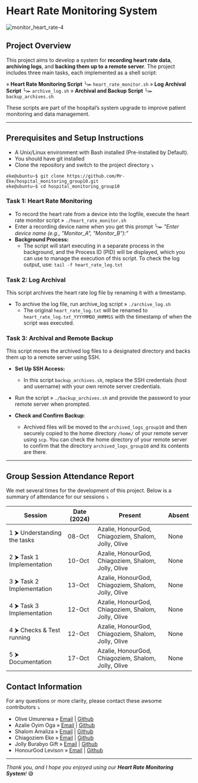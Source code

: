 # Heart Rate Monitoring System
![monitor_heart_rate-4](https://github.com/user-attachments/assets/e00238e6-07d4-4fe1-b2d9-be0301855760)
## Project Overview
This project aims to develop a system for **recording heart rate data**, **archiving logs**, and **backing them up to a remote server**. The project includes three main tasks, each implemented as a shell script:

»  **Heart Rate Monitoring Script**  ╰⪼   `heart_rate_monitor.sh`
»  **Log Archival Script**  ╰⪼   `archive_log.sh`
»  **Archival and Backup Script**  ╰⪼   `backup_archives.sh`

These scripts are part of the hospital’s system upgrade to improve patient monitoring and data management.

---
## Prerequisites and Setup Instructions
- A Unix/Linux environment with Bash installed (Pre-installed by Default).
- You should have git installed
- Clone the repository and switch to the project directory ⤵️
```
eke@ubuntu~$ git clone https://github.com/Mr-Eke/hospital_monitoring_group10.git
eke@ubuntu~$ cd hospital_monitoring_group10
```
### Task 1: Heart Rate Monitoring
- To record the heart rate from a device into the logfile, execute the heart rate monitor script » `./heart_rate_monitor.sh`
- Enter a recording device name when you get this prompt ╰⪼ _"Enter device name (e.g., "Monitor_A", "Monitor_B"):"_
- **Background Process:**
  - The script will start executing in a separate process in the background, and the Process ID (PID) will be displayed, which you can use to manage the execution of this script.
To check the log output, use: `tail -f heart_rate_log.txt`
### Task 2: Log Archival
This script archives the heart rate log file by renaming it with a timestamp.
- To archive the log file, run archive_log script » `./archive_log.sh`
   - The original `heart_rate_log.txt` will be renamed to `heart_rate_log.txt_YYYYMMDD_HHMMSS` with the timestamp of when the script was executed.
### Task 3: Archival and Remote Backup
This script moves the archived log files to a designated directory and backs them up to a remote server using SSH.
- **Set Up SSH Access:**
  - In this script `backup_archives.sh`, replace the SSH credentials (host and username) with your own remote server credentials.
- Run the script » `./backup_archives.sh` and provide the password to your remote server when prompted.

- **Check and Confirm Backup**:
  - Archived files will be moved to the `archived_logs_group10` and then securely copied to the home directory `/home/` of your remote server using `scp`. You can check the home directory of your remote server to confirm that the directory `archived_logs_group10` and its contents are there.

---
## Group Session Attendance Report

We met several times for the development of this project. Below is a summary of attendance for our sessions ⤵️

| **Session**                                    | **Date (2024)**      | **Present**                                               | **Absent** |
|------------------------------------------------|---------------|-----------------------------------------------------------|------------|
| 1 ⮞ Understanding the tasks                | 08-Oct    | Azalie, HonourGod, Chiagoziem, Shalom, Jolly, Olive        | None       |
| 2 ⮞ Task 1 Implementation              | 10-Oct    | Azalie, HonourGod, Chiagoziem, Shalom, Jolly, Olive        | None       |
| 3 ⮞ Task 2 Implementation              | 13-Oct    | Azalie, HonourGod, Chiagoziem, Shalom, Jolly, Olive        | None       |
| 4 ⮞ Task 3 Implementation              | 12-Oct    | Azalie, HonourGod, Chiagoziem, Shalom, Jolly, Olive        | None       |
| 4 ⮞ Checks & Test running                  | 12-Oct    | Azalie, HonourGod, Chiagoziem, Shalom, Jolly, Olive        | None       |
| 5 ⮞ Documentation                      | 17-Oct    | Azalie, HonourGod, Chiagoziem, Shalom, Jolly, Olive        | None       |

## Contact Information
For any questions or more clarity, please contact these awsome contributors ⤵️
- Olive Umurerwa » [Email](o.umurerwa@alustudent.com) | [Github](https://github.com/Umurerwa3)
- Azalie Oyim Oga » [Email](a.oga@alustudent.com) | [Github](https://github.com/Az-oga)
- Shalom Amaliza » [Email](s.amaliza@alustudent.com) | [Github](https://github.com/amaliza-shal)
- Chiagoziem Eke » [Email](c.eke@alustudent.com) | [Github](https://github.com/Mr-Eke)
- Jolly Burabyo Gift » [Email](j.burabyo@alustudent.com) | [Github](https://github.com/Burabyo)
- HonourGod Levison » [Email](h.levison@alustudent.com) | [Github](https://github.com/H-levison)
---
_Thank you, and I hope you enjoyed using our **Heart Rate Monitoring System**!_ 😅
